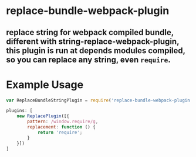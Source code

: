 replace-bundle-webpack-plugin
===
replace string for webpack compiled bundle, different with string-replace-webpack-plugin, this plugin is run at depends modules compiled, so you can replace any string, even   `require`.
---
#  Example Usage
```js
var ReplaceBundleStringPlugin = require('replace-bundle-webpack-plugin')

plugins: [
    new ReplacePlugin([{
        pattern: /window.require/g,
        replacement: function () {
            return 'require';
        }
    }])
]

```
